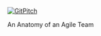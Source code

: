 [![GitPitch](https://gitpitch.com/assets/badge.svg)](https://gitpitch.com/gitpitch/in-60-seconds/master?grs=github)

An Anatomy of an Agile Team